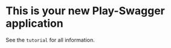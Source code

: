 This is your new Play-Swagger application
=========================================

See the ```tutorial``` for all information.
